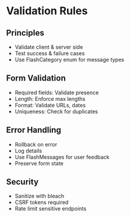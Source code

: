 # Validation Rules

## Principles
- Validate client & server side
- Test success & failure cases
- Use FlashCategory enum for message types

## Form Validation
- Required fields: Validate presence
- Length: Enforce max lengths
- Format: Validate URLs, dates
- Uniqueness: Check for duplicates

## Error Handling
- Rollback on error
- Log details
- Use FlashMessages for user feedback
- Preserve form state

## Security
- Sanitize with bleach
- CSRF tokens required
- Rate limit sensitive endpoints

